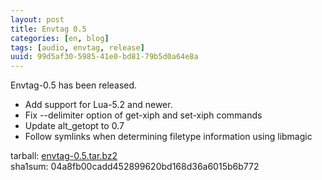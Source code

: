 ```yaml
---
layout: post
title: Envtag 0.5
categories: [en, blog]
tags: [audio, envtag, release]
uuid: 99d5af30-5985-41e0-bd81-79b5d0a64e8a
---
```


Envtag-0.5 has been released.
- Add support for Lua-5.2 and newer.
- Fix --delimiter option of get-xiph and set-xiph commands
- Update alt\_getopt to 0.7
- Follow symlinks when determining filetype information using libmagic

tarball: [envtag-0.5.tar.bz2](https://dev.exherbo.org/~alip/envtag/envtag-0.5.tar.bz2)  
sha1sum: 04a8fb00cadd452899620bd168d36a6015b6b772
